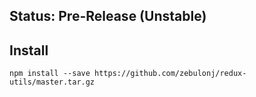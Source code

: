 ## Status: Pre-Release (Unstable)

## Install
```shell
npm install --save https://github.com/zebulonj/redux-utils/master.tar.gz
```
